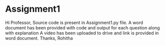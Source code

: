 # Assignment1
Hi Professor,
Source code is present in Assignment1.py file.
A word document has been provided with code and output for each question along with explanation
A video has been uploaded to drive and link is provided in word document.
Thanks, Rohitha
